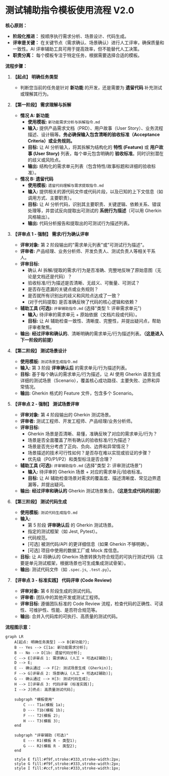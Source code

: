 # 测试辅助指令模板使用流程 V2.0

**核心原则：**

*   **阶段化推进：** 按顺序执行需求分析、场景设计、代码生成。
*   **评审是关键：** 在关键节点（需求确认、场景确认）进行人工评审，确保质量和一致性。AI 评审辅助工具可用于提高效率，但不能替代人工决策。
*   **职责分离：** 每个模板专注于特定任务，根据需要选择合适的模板。

**流程步骤：**

1.  **【起点】 明确任务类型**
    *   判断您当前的任务是针对 **新功能** 的开发，还是需要为 **遗留代码** 补充测试或理解其行为。

2.  **【第一阶段】 需求理解与拆解**
    *   **情况 A: 新功能**
        *   **使用模板:** `新功能需求分析与拆解指令.md`
        *   **输入:** 提供产品需求文档（PRD）、用户故事（User Story）、业务流程描述、设计稿等。**务必确保输入包含清晰的验收标准（Acceptance Criteria）或业务规则。**
        *   **目标:** 让 AI 分析输入，将其拆解为结构化的 **特性 (Feature)** 或 **用户故事 (User Story)** 列表，每个单元包含明确的 **验收标准**。同时识别潜在的歧义或风险点。
        *   **输出:** 结构化的需求单元列表（包含特性/故事标题和详细的验收标准）。
    *   **情况 B: 遗留代码**
        *   **使用模板:** `遗留代码理解与需求提取指令.md`
        *   **输入:** 提供相关的源代码文件或代码片段，以及已知的上下文信息（如调用方式、主要职责）。
        *   **目标:** 让 AI 分析代码，识别其主要职责、关键逻辑、依赖关系、错误处理等，并尝试反向提取出可测试的 **系统行为描述**（可以用 Gherkin 风格输出）。
        *   **输出:** 代码分析报告和提取出的可测试行为描述列表。

3.  **【评审点 1 - 强制】 需求/行为确认评审**
    *   **评审对象:** 第 2 阶段输出的"需求单元列表"或"可测试行为描述"。
    *   **评审者:** 产品经理、业务分析师、开发负责人、测试负责人等相关干系人。
    *   **评审目标:**
        *   确认 AI 拆解/提取的需求/行为是否准确、完整地反映了原始意图（无论是文档还是代码）？
        *   验收标准/行为描述是否清晰、无歧义、可衡量、可测试？
        *   是否存在遗漏的关键点或业务规则？
        *   是否就所有识别出的歧义和风险点达成了一致？
        *   (对于代码提取) 是否准确反映了代码的核心逻辑和依赖？
    *   **辅助工具 (可选):** `评审辅助指令.md` (选择"类型 1: 评审需求单元")
        *   **输入:** 待评审的需求单元 + 原始依据（文档片段或代码）。
        *   **目标:** 让 AI 辅助检查一致性、清晰度、完整性，并提出疑问点，帮助评审者聚焦。
    *   **输出:** **经过评审和确认的**、清晰明确的需求单元/行为描述列表。**（这是进入下一阶段的前提）**

4.  **【第二阶段】 测试场景设计**
    *   **使用模板:** `测试场景生成指令.md`
    *   **输入:** 第 3 阶段 **评审确认后** 的需求单元/行为描述列表。
    *   **目标:** 基于每个确认的需求单元/行为描述，让 AI 使用 Gherkin 语言生成详细的测试场景（Scenario），覆盖核心成功路径、主要失败、边界和异常情况。
    *   **输出:** Gherkin 格式的 Feature 文件，包含多个 Scenario。

5.  **【评审点 2 - 强制】 测试场景评审**
    *   **评审对象:** 第 4 阶段输出的 Gherkin 测试场景。
    *   **评审者:** 测试工程师、开发工程师、产品经理/业务分析师。
    *   **评审目标:**
        *   Gherkin 场景是否清晰、易懂，准确反映了对应的需求单元/行为？
        *   场景是否全面覆盖了所有确认的验收标准/行为描述？
        *   场景是否充分考虑了正向、负向、边界和异常情况？
        *   场景描述的技术可行性如何？是否存在难以实现或验证的步骤？
        *   优先级（P0/P1/P2）和类型标注是否合理？
    *   **辅助工具 (可选):** `评审辅助指令.md` (选择"类型 2: 评审测试场景")
        *   **输入:** 待评审的 Gherkin 场景 + 对应的需求单元/验收标准。
        *   **目标:** 让 AI 辅助检查场景对需求的覆盖度、描述清晰度、常见边界遗漏等，并提出疑问。
    *   **输出:** **经过评审和确认的** Gherkin 测试场景集合。**（这是生成代码的前提）**

6.  **【第三阶段】 测试代码生成**
    *   **使用模板:** `测试代码生成指令.md`
    *   **输入:**
        *   第 5 阶段 **评审确认后** 的 Gherkin 测试场景。
        *   指定的测试框架（如 Jest, Pytest）。
        *   代码规范。
        *   [可选] 被测代码/API 的更详细信息（如果 Gherkin 不够明确）。
        *   [可选] 项目中使用的数据工厂或 Mock 库信息。
    *   **目标:** 让 AI 将确认的 Gherkin 场景转换为符合规范的可执行测试代码（主要是单元测试框架，根据场景也可生成集成测试骨架）。
    *   **输出:** 测试代码文件（如 `.spec.js`, `.test.py`）。

7.  **【评审点 3 - 标准实践】 代码评审 (Code Review)**
    *   **评审对象:** 第 6 阶段生成的测试代码。
    *   **评审者:** 团队中的其他开发或测试工程师。
    *   **评审目标:** 遵循团队标准的 Code Review 流程，检查代码的正确性、可读性、可维护性、性能、是否符合规范等。
    *   **输出:** 合并入代码库的可执行、高质量的测试代码。

**流程图示意：**

```mermaid
graph LR
    A[起点: 明确任务类型] --> B{新功能?};
    B -- Yes --> C[1a: 新功能需求分析];
    B -- No --> D[1b: 遗留代码分析];
    C --> E[评审点 1: 需求确认 (人工 + 可选AI辅助)];
    D --> E;
    E -- 确认通过 --> F[2: 测试场景生成 (Gherkin)];
    F --> G[评审点 2: 场景确认 (人工 + 可选AI辅助)];
    G -- 确认通过 --> H[3: 测试代码生成];
    H --> I[评审点 3: 代码评审 (标准实践)];
    I --> J[终点: 高质量测试代码];

    subgraph "模板使用"
        C --- T1a(模板 1a);
        D --- T1b(模板 1b);
        F --- T2(模板 2);
        H --- T3(模板 3);
    end

    subgraph "评审辅助 (可选)"
        E --- R1(模板 R - 类型1);
        G --- R2(模板 R - 类型2);
    end

    style E fill:#f9f,stroke:#333,stroke-width:2px;
    style G fill:#f9f,stroke:#333,stroke-width:2px;
    style I fill:#ccf,stroke:#333,stroke-width:1px;
``` 